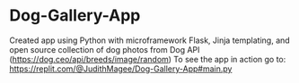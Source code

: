 # Dog-Gallery-App
Created app using Python with microframework Flask, Jinja templating, and open source collection of dog photos from Dog API (https://dog.ceo/api/breeds/image/random)
To see the app in action go to:  https://replit.com/@JudithMagee/Dog-Gallery-App#main.py
